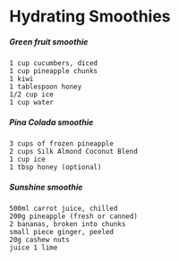 # Hydrating Smoothies

##### Green fruit smoothie

```
1 cup cucumbers, diced
1 cup pineapple chunks
1 kiwi
1 tablespoon honey
1/2 cup ice
1 cup water
```

##### Pina Colada smoothie

```
3 cups of frozen pineapple
2 cups Silk Almond Coconut Blend
1 cup ice
1 tbsp honey (optional)
```

##### Sunshine smoothie

```
500ml carrot juice, chilled
200g pineapple (fresh or canned)
2 bananas, broken into chunks
small piece ginger, peeled
20g cashew nuts
juice 1 lime
```



